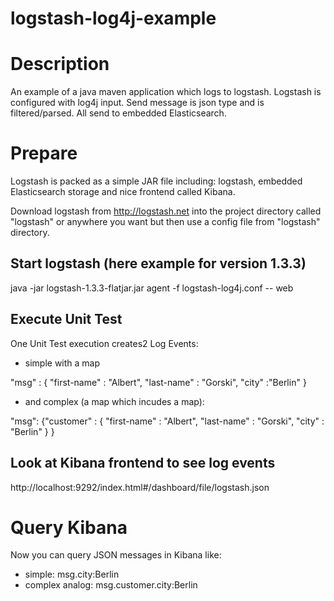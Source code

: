 logstash-log4j-example
======================

# Description
An example of a java maven application which logs to logstash. Logstash is configured with log4j input. Send message is json type and is filtered/parsed. All send to embedded Elasticsearch.

# Prepare

Logstash is packed as a simple JAR file including: logstash, embedded Elasticsearch storage and nice frontend called Kibana.

Download logstash
from http://logstash.net
into the project directory called "logstash" or anywhere you want but then use a config file from "logstash" directory.

## Start logstash (here example for version 1.3.3)
java -jar logstash-1.3.3-flatjar.jar agent -f logstash-log4j.conf -- web

## Execute Unit Test

One Unit Test execution creates2 Log Events:
* simple with a map

"msg" : {
        "first-name" : "Albert",
         "last-name" : "Gorski",
         "city" :"Berlin"
        }


* and complex (a map which incudes a map):

"msg":
    {"customer" : {
        "first-name" : "Albert",
        "last-name" : "Gorski",
        "city" : "Berlin"
        }
    }


## Look at Kibana frontend to see log events
http://localhost:9292/index.html#/dashboard/file/logstash.json

# Query Kibana

Now you can query JSON messages in Kibana like:
* simple: msg.city:Berlin
* complex analog: msg.customer.city:Berlin